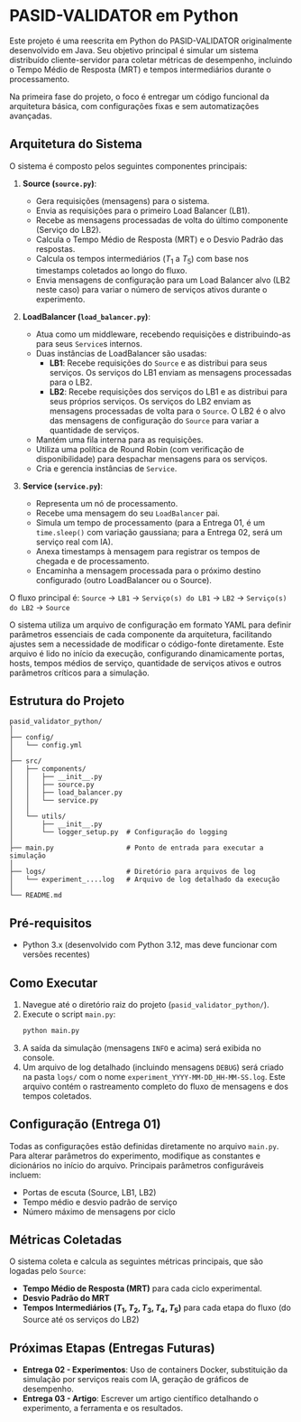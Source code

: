 # PASID-VALIDATOR em Python

Este projeto é uma reescrita em Python do PASID-VALIDATOR originalmente desenvolvido em Java. Seu objetivo principal é simular um sistema distribuído cliente-servidor para coletar métricas de desempenho, incluindo o Tempo Médio de Resposta (MRT) e tempos intermediários durante o processamento.

Na primeira fase do projeto, o foco é entregar um código funcional da arquitetura básica, com configurações fixas e sem automatizações avançadas.

## Arquitetura do Sistema

O sistema é composto pelos seguintes componentes principais:

1.  **Source (`source.py`)**:

    - Gera requisições (mensagens) para o sistema.
    - Envia as requisições para o primeiro Load Balancer (LB1).
    - Recebe as mensagens processadas de volta do último componente (Serviço do LB2).
    - Calcula o Tempo Médio de Resposta (MRT) e o Desvio Padrão das respostas.
    - Calcula os tempos intermediários ($T_1$ a $T_5$) com base nos timestamps coletados ao longo do fluxo.
    - Envia mensagens de configuração para um Load Balancer alvo (LB2 neste caso) para variar o número de serviços ativos durante o experimento.

2.  **LoadBalancer (`load_balancer.py`)**:

    - Atua como um middleware, recebendo requisições e distribuindo-as para seus `Service`s internos.
    - Duas instâncias de LoadBalancer são usadas:
      - **LB1**: Recebe requisições do `Source` e as distribui para seus serviços. Os serviços do LB1 enviam as mensagens processadas para o LB2.
      - **LB2**: Recebe requisições dos serviços do LB1 e as distribui para seus próprios serviços. Os serviços do LB2 enviam as mensagens processadas de volta para o `Source`. O LB2 é o alvo das mensagens de configuração do `Source` para variar a quantidade de serviços.
    - Mantém uma fila interna para as requisições.
    - Utiliza uma política de Round Robin (com verificação de disponibilidade) para despachar mensagens para os serviços.
    - Cria e gerencia instâncias de `Service`.

3.  **Service (`service.py`)**:
    - Representa um nó de processamento.
    - Recebe uma mensagem do seu `LoadBalancer` pai.
    - Simula um tempo de processamento (para a Entrega 01, é um `time.sleep()` com variação gaussiana; para a Entrega 02, será um serviço real com IA).
    - Anexa timestamps à mensagem para registrar os tempos de chegada e de processamento.
    - Encaminha a mensagem processada para o próximo destino configurado (outro LoadBalancer ou o Source).

O fluxo principal é:
`Source` → `LB1` → `Serviço(s) do LB1` → `LB2` → `Serviço(s) do LB2` → `Source`

O sistema utiliza um arquivo de configuração em formato YAML para definir parâmetros essenciais de cada componente da arquitetura, facilitando ajustes sem a necessidade de modificar o código-fonte diretamente. Este arquivo é lido no início da execução, configurando dinamicamente portas, hosts, tempos médios de serviço, quantidade de serviços ativos e outros parâmetros críticos para a simulação.

## Estrutura do Projeto

```text
pasid_validator_python/
│
├── config/
│   └── config.yml
│
├── src/
│   ├── components/
│   │   ├── __init__.py
│   │   ├── source.py
│   │   ├── load_balancer.py
│   │   └── service.py
│   │
│   └── utils/
│       ├── __init__.py
│       └── logger_setup.py  # Configuração do logging
│
├── main.py                  # Ponto de entrada para executar a simulação
│
├── logs/                    # Diretório para arquivos de log
│   └── experiment_....log   # Arquivo de log detalhado da execução
│
└── README.md
```

## Pré-requisitos

- Python 3.x (desenvolvido com Python 3.12, mas deve funcionar com versões recentes)

## Como Executar

1.  Navegue até o diretório raiz do projeto (`pasid_validator_python/`).
2.  Execute o script `main.py`:
    ```bash
    python main.py
    ```
3.  A saída da simulação (mensagens `INFO` e acima) será exibida no console.
4.  Um arquivo de log detalhado (incluindo mensagens `DEBUG`) será criado na pasta `logs/` com o nome `experiment_YYYY-MM-DD_HH-MM-SS.log`. Este arquivo contém o rastreamento completo do fluxo de mensagens e dos tempos coletados.

## Configuração (Entrega 01)

Todas as configurações estão definidas diretamente no arquivo `main.py`. Para alterar parâmetros do experimento, modifique as constantes e dicionários no início do arquivo. Principais parâmetros configuráveis incluem:

- Portas de escuta (Source, LB1, LB2)
- Tempo médio e desvio padrão de serviço
- Número máximo de mensagens por ciclo

## Métricas Coletadas

O sistema coleta e calcula as seguintes métricas principais, que são logadas pelo `Source`:

- **Tempo Médio de Resposta (MRT)** para cada ciclo experimental.
- **Desvio Padrão do MRT**
- **Tempos Intermediários ($T_1, T_2, T_3, T_4, T_5$)** para cada etapa do fluxo (do Source até os serviços do LB2)

## Próximas Etapas (Entregas Futuras)

- **Entrega 02 - Experimentos**: Uso de containers Docker, substituição da simulação por serviços reais com IA, geração de gráficos de desempenho.
- **Entrega 03 - Artigo**: Escrever um artigo científico detalhando o experimento, a ferramenta e os resultados.
